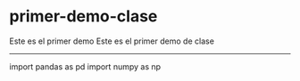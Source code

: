 # primer-demo-clase
Este es el primer demo
Este es el primer demo de clase
****************
import pandas as pd
import numpy as np
